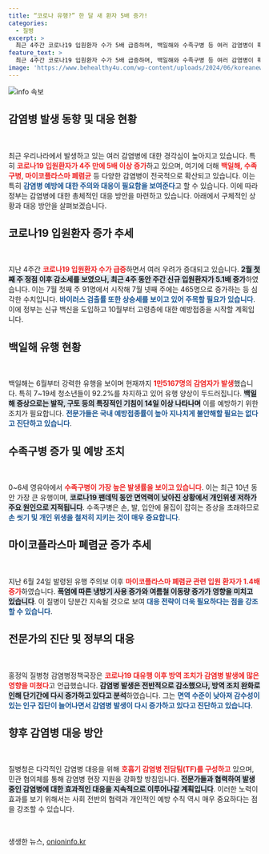 ```yaml
---
title: “코로나 유행?” 한 달 새 환자 5배 증가!
categories:
  - 질병
excerpt: >
  최근 4주간 코로나19 입원환자 수가 5배 급증하며, 백일해와 수족구병 등 여러 감염병이 확산하고 있다. 정부는 신규 백신 도입과 예방 수칙 홍보에 나섰다. 감염병 현황의 심각성을 알릴 수 있는 기사, 클릭해 확인해보세요!
feature_text: >
  최근 4주간 코로나19 입원환자 수가 5배 급증하며, 백일해와 수족구병 등 여러 감염병이 확산하고 있다. 정부는 신규 백신 도입과 예방 수칙 홍보에 나섰다. 감염병 현황의 심각성을 알릴 수 있는 기사, 클릭해 확인해보세요!
image: 'https://www.behealthy4u.com/wp-content/uploads/2024/06/koreanews.jpg'
---
```


<p><img src="https://www.behealthy4u.com/wp-content/uploads/2024/06/koreanews.jpg" alt="info 속보" /></p>

<h2 data-ke-size="size26">감염병 발생 동향 및 대응 현황</h2>

<p data-ke-size="size16">&nbsp;</p>

<p>최근 우리나라에서 발생하고 있는 여러 감염병에 대한 경각심이 높아지고 있습니다. 특히 <b><span style="color: #ee2323;">코로나19 입원환자가 4주 만에 5배 이상 증가</span></b>하고 있으며, 여기에 더해 <b><span style="color: #ee2323;">백일해, 수족구병, 마이코플라스마 폐렴균</span></b> 등 다양한 감염병이 전국적으로 확산되고 있습니다. 이는 특히 <b><span style="color: #1a5490;">감염병 예방에 대한 주의와 대응이 필요함을 보여준다</span></b>고 할 수 있습니다. 이에 따라 정부는 감염병에 대한 총체적인 대응 방안을 마련하고 있습니다. 아래에서 구체적인 상황과 대응 방안을 살펴보겠습니다.</p>

<h2 data-ke-size="size26">코로나19 입원환자 증가 추세</h2>

<p data-ke-size="size16">&nbsp;</p>

<p>지난 4주간 <b><span style="color: #ee2323;">코로나19 입원환자 수가 급증</span></b>하면서 여러 우려가 증대되고 있습니다. <b><span style="background-color: #21538527;">2월 첫째 주 정점 이후 감소세를 보였으나, 최근 4주 동안 주간 신규 입원환자가 5.1배 증가</span></b>하였습니다. 이는 7월 첫째 주 91명에서 시작해 7월 넷째 주에는 465명으로 증가하는 등 심각한 수치입니다. <b><span style="color: #1a5490;">바이러스 검출률 또한 상승세를 보이고 있어 주목할 필요가 있습니다</span></b>. 이에 정부는 신규 백신을 도입하고 10월부터 고령층에 대한 예방접종을 시작할 계획입니다.</p>

<h2 data-ke-size="size26">백일해 유행 현황</h2>

<p data-ke-size="size16">&nbsp;</p>

<p>백일해는 6월부터 강력한 유행을 보이며 현재까지 <b><span style="color: #ee2323;">1만5167명의 감염자가 발생</span></b>했습니다. 특히 7~19세 청소년들이 92.2%를 차지하고 있어 유행 양상이 두드러집니다. <b><span style="background-color: #21538527;">백일해 증상으로는 발작, 구토 등의 특징적인 기침이 14일 이상 나타나며</span></b> 이를 예방하기 위한 조치가 필요합니다. <b><span style="color: #1a5490;">전문가들은 국내 예방접종률이 높아 지나치게 불안해할 필요는 없다고 진단하고 있습니다</span></b>.</p>

<h2 data-ke-size="size26">수족구병 증가 및 예방 조치</h2>

<p data-ke-size="size16">&nbsp;</p>

<p>0~6세 영유아에서 <b><span style="color: #ee2323;">수족구병이 가장 높은 발생률을 보이고 있습니다</span></b>. 이는 최근 10년 동안 가장 큰 유행이며, <b><span style="background-color: #21538527;">코로나19 팬데믹 동안 면역력이 낮아진 상황에서 개인위생 저하가 주요 원인으로 지적됩니다</span></b>. 수족구병은 손, 발, 입안에 물집이 잡히는 증상을 초래하므로 <b><span style="color: #1a5490;">손 씻기 및 개인 위생을 철저히 지키는 것이 매우 중요합니다</span></b>.</p>

<h2 data-ke-size="size26">마이코플라스마 폐렴균 증가 추세</h2>

<p data-ke-size="size16">&nbsp;</p>

<p>지난 6월 24일 발령된 유행 주의보 이후 <b><span style="color: #ee2323;">마이코플라스마 폐렴균 관련 입원 환자가 1.4배 증가</span></b>하였습니다. <b><span style="background-color: #21538527;">폭염에 따른 냉방기 사용 증가와 여름철 이동량 증가가 영향을 미치고 있습니다</span></b>. 이 질병이 당분간 지속될 것으로 보여 <b><span style="color: #1a5490;">대응 전략이 더욱 필요하다는 점을 강조할 수 있습니다</span></b>.</p>

<h2 data-ke-size="size26">전문가의 진단 및 정부의 대응</h2>

<p data-ke-size="size16">&nbsp;</p>

<p>홍정익 질병청 감염병정책국장은 <b><span style="color: #ee2323;">코로나19 대유행 이후 방역 조치가 감염병 발생에 많은 영향을 미쳤다</span></b>고 언급했습니다. <b><span style="background-color: #21538527;">감염병 발생은 전반적으로 감소했으나, 방역 조치 완화로 인해 단기간에 다시 증가하고 있다고 분석</span></b>하였습니다. 그는 <b><span style="color: #1a5490;">면역 수준이 낮아져 감수성이 있는 인구 집단이 늘어나면서 감염병 발생이 다시 증가하고 있다고 진단하고 있습니다</span></b>.</p>

<h2 data-ke-size="size26">향후 감염병 대응 방안</h2>

<p data-ke-size="size16">&nbsp;</p>

<p>질병청은 다각적인 감염병 대응을 위해 <b><span style="color: #ee2323;">호흡기 감염병 전담팀(TF)를 구성하고</span></b> 있으며, 민관 협의체를 통해 감염병 현장 지원을 강화할 방침입니다. <b><span style="background-color: #21538527;">전문가들과 협력하여 발생 중인 감염병에 대한 효과적인 대응을 지속적으로 이루어나갈 계획입니다</span></b>. 이러한 노력이 효과를 보기 위해서는 사회 전반의 협력과 개인적인 예방 수칙 역시 매우 중요하다는 점을 강조할 수 있습니다. </p>

<p data-ke-size="size16">&nbsp;</p>
생생한 뉴스, <a href="https://onioninfo.kr" rel="dofollow">onioninfo.kr</a>


